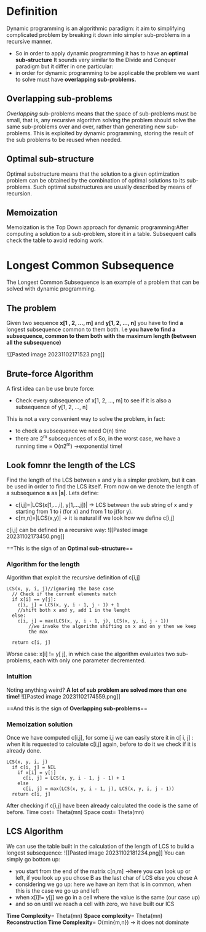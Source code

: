 # Definition
Dynamic programming is an algorithmic paradigm: it aim to simplifying complicated problem by breaking it down into simpler sub-problems in a recursive manner.
- So in order to apply dynamic programming it has to have an **optimal sub-structure**
It sounds very similar to the Divide and Conquer paradigm but it differ in one particular:
- in order for dynamic programming to be applicable the problem we want to solve must have **overlapping sub-problems.**
## Overlapping sub-problems
_Overlapping_ sub-problems means that the space of sub-problems must be small, that is, any recursive algorithm solving the problem should solve the same sub-problems over and over, rather than generating new sub-problems.
This is exploited by dynamic programming, storing the result of the sub problems to be reused when needed.

## Optimal sub-structure
Optimal substructure means that the solution to a given optimization problem can be obtained by the combination of optimal solutions to its sub-problems. Such optimal substructures are usually described by means of recursion.

## Memoization
Memoization is the Top Down approach for dynamic programming:After computing a solution to a sub-problem, store it in a table. Subsequent calls check the table to avoid redoing work.

# Longest Common Subsequence
The Longest Common Subsequence is an example of a problem that can be solved with dynamic programming.

## The problem
Given two sequence **x[1 , 2, ..., m]** and **y[1, 2, ..., n]** you have to find **a** longest subsequence common to them both. I.e **you have to find a subsequence, common to them both with the maximum length (between all the subsequence)**

![[Pasted image 20231102171523.png]]

## Brute-force Algorithm
A first idea can be use brute force:
- Check every subsequence of x[1, 2, ..., m] to see if it is also a subsequence of y[1, 2, ..., n]

This is not a very convenient way to solve the problem, in fact:
- to check a subsequence we need O(n) time
- there are 2<sup>m</sup> subsequences of x 
So, in the worst case, we have a running time = O(n2<sup>m</sup>) ->exponential time!

## Look fomnr the length of the LCS
Find the length of the LCS between x and y is a simpler problem, but it can be used in order to find the LCS itself.
From now on we denote the length of a subsequence **s** as **|s|**.
Lets define:
- c[i,j]=|LCS(x[1,...,i], y[1,...,j])| -> LCS between the sub string of x and y starting from 1 to i (for x) and from 1 to j(for y).
- c[m,n]=|LCS(x,y)| -> it is natural if we look how we define c[i,j]

c[i,j] can be defined in a recursive way:
![[Pasted image 20231102173450.png]]


==This is the sign of an **Optimal sub-structure**==


### Algorithm for the length
Algorithm that exploit the recursive definition of c[i,j]
```pseudocode
LCS(x, y, i, j)//ignoring the base case
  // Check if the current elements match
  if x[i] == y[j]:
    c[i, j] = LCS(x, y, i - 1, j - 1) + 1
    //shift both x and y, add 1 in the lenght
  else:
    c[i, j] = max(LCS(x, y, i - 1, j), LCS(x, y, i, j - 1)) 
	    //we invoke the algorithm shifting on x and on y then we keep
	    the max

  return c[i, j]
  ```
Worse case: x[i] != y[ j], in which case the algorithm evaluates two sub-problems, each with only one parameter decremented.

### Intuition
Noting anything weird? **A lot of sub problem are solved more than one time!**
![[Pasted image 20231102174559.png]]

==And this is the sign of **Overlapping sub-problems**==


### Memoization solution 
Once we have computed c[i,j], for some i,j we can easily store it in c[ i, j] : when it is requested to calculate c[i,j] again, before to do it we check if it is already done.
```pseudocode
LCS(x, y, i, j)
  if c[i, j] = NIL
    if x[i] = y[j]
      c[i, j] = LCS(x, y, i - 1, j - 1) + 1
    else
      c[i, j] = max(LCS(x, y, i - 1, j), LCS(x, y, i, j - 1))
  return c[i, j]
  ```
After checking if c[i,j] have been already calculated the code is the same of before.
Time cost= Theta(mn)
Space cost= Theta(mn)

## LCS Algorithm
We can use the table built in the calculation of the length of LCS to build a longest subsequence:
![[Pasted image 20231102181234.png]]
You can simply go bottom up:
- you start from the end of the matrix c[n,m] ->here you can look up or left, if you look up you chose B as the last char of LCS else you chose A
- considering we go up: here we have an item that is in common, when this is the case we go up and left
- when x[i]!= y[j] we go in a cell where the value is the same (our case up)
- and so on until we reach a cell with zero, we have built our lCS


**Time Complexity**= Theta(mn)
**Space complexity**= Theta(mn)
**Reconstruction Time Complexity**= O(min{m,n}) -> it does not dominate
